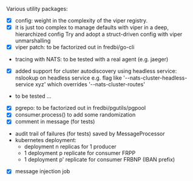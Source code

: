 Various utility packages:
* [x] config: weight in the complexity of the viper registry.
* [x] it is just too complex to manage defaults with viper in a deep, hierarchized config
  Try and adopt a struct-driven config with viper unmarshalling
* [x] viper patch: to be factorized out in fredbi/go-cli
* tracing with NATS: to be tested with a real agent (e.g. jaeger)
* [x] added support for cluster autodiscovery using headless service: nslookup on headless service
  e.g. flag like '--nats-cluster-headless-service xyz' which overrides '--nats-cluster-routes'
* to be tested ...
* [x] pgrepo: to be factorized out in fredbi/pgutils/pgpool
* [x] consumer.process() to add some randomization
* [x] comment in message (for tests)
* audit trail of failures (for tests) saved by MessageProcessor
* kubernetes deployment:
  - deployment n replicas for 1 producer
  - 1 deployment p replicate for consumer FRPP
  - 1 deployment p' replicate for consumer FRBNP (IBAN prefix)
* [x] message injection job

